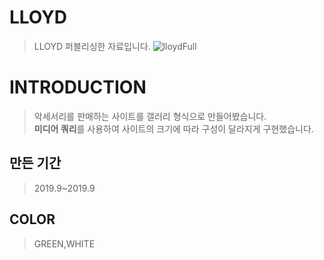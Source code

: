 # LLOYD
> LLOYD 퍼블리싱한 자료입니다.
![lloydFull](https://user-images.githubusercontent.com/58199479/83520260-5c9fdc00-a518-11ea-8651-fc244477124f.png)

# INTRODUCTION
> 악세서리를 판매하는 사이트를 갤러리 형식으로 만들어봤습니다. <br>
> <b>미디어 쿼리</b>를 사용하여 사이트의 크기에 따라 구성이 달라지게 구현했습니다.

## 만든 기간
> 2019.9~2019.9

## COLOR
> GREEN,WHITE

